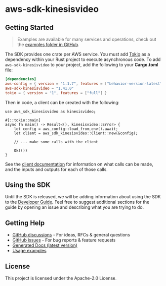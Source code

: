 # aws-sdk-kinesisvideo

## Getting Started

> Examples are available for many services and operations, check out the
> [examples folder in GitHub](https://github.com/awslabs/aws-sdk-rust/tree/main/examples).

The SDK provides one crate per AWS service. You must add [Tokio](https://crates.io/crates/tokio)
as a dependency within your Rust project to execute asynchronous code. To add `aws-sdk-kinesisvideo` to
your project, add the following to your **Cargo.toml** file:

```toml
[dependencies]
aws-config = { version = "1.1.7", features = ["behavior-version-latest"] }
aws-sdk-kinesisvideo = "1.41.0"
tokio = { version = "1", features = ["full"] }
```

Then in code, a client can be created with the following:

```rust,no_run
use aws_sdk_kinesisvideo as kinesisvideo;

#[::tokio::main]
async fn main() -> Result<(), kinesisvideo::Error> {
    let config = aws_config::load_from_env().await;
    let client = aws_sdk_kinesisvideo::Client::new(&config);

    // ... make some calls with the client

    Ok(())
}
```

See the [client documentation](https://docs.rs/aws-sdk-kinesisvideo/latest/aws_sdk_kinesisvideo/client/struct.Client.html)
for information on what calls can be made, and the inputs and outputs for each of those calls.

## Using the SDK

Until the SDK is released, we will be adding information about using the SDK to the
[Developer Guide](https://docs.aws.amazon.com/sdk-for-rust/latest/dg/welcome.html). Feel free to suggest
additional sections for the guide by opening an issue and describing what you are trying to do.

## Getting Help

* [GitHub discussions](https://github.com/awslabs/aws-sdk-rust/discussions) - For ideas, RFCs & general questions
* [GitHub issues](https://github.com/awslabs/aws-sdk-rust/issues/new/choose) - For bug reports & feature requests
* [Generated Docs (latest version)](https://awslabs.github.io/aws-sdk-rust/)
* [Usage examples](https://github.com/awslabs/aws-sdk-rust/tree/main/examples)

## License

This project is licensed under the Apache-2.0 License.

